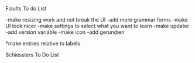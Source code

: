 Fiaults To do List

-make resizing work and not break the UI
-add more grammar forms
-make UI look nicer
-make settings to select what you want to learn
-make updater
-add version variable
-make icon
-add gerundien

*make entries relative to labels


Schiesslers To Do List
